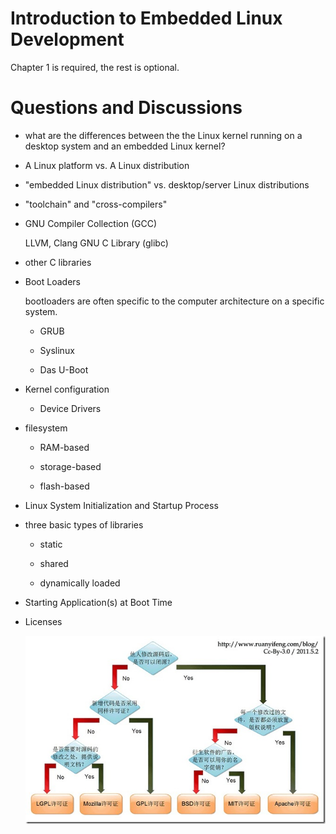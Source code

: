 # Introduction to Embedded Linux Development

Chapter 1 is required, the rest is optional.

# Questions and Discussions

* what are the differences between the the Linux kernel running on a desktop system and an embedded Linux kernel?

* A Linux platform vs. A Linux distribution

* "embedded Linux distribution" vs. desktop/server Linux distributions

* "toolchain" and "cross-compilers"

* GNU Compiler Collection (GCC)

	LLVM, Clang
	GNU C Library (glibc)
	
* other C libraries

* Boot Loaders

	bootloaders are often specific to the computer architecture on a specific system.
	
	- GRUB

	- Syslinux

	- Das U-Boot

* Kernel configuration

	- Device Drivers

* filesystem

	- RAM-based

	- storage-based

	- flash-based

* Linux System Initialization and Startup Process

* three basic types of libraries

	- static

	- shared

	- dynamically loaded

* Starting Application(s) at Boot Time

* Licenses

	![Figure](license.jpg)
